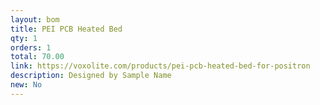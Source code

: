 ```yaml
---
layout: bom
title: PEI PCB Heated Bed
qty: 1
orders: 1
total: 70.00
link: https://voxolite.com/products/pei-pcb-heated-bed-for-positron
description: Designed by Sample Name
new: No
---
```

